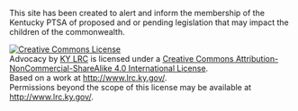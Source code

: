 This site has been created to alert and inform the membership of the Kentucky PTSA of
proposed and or pending legislation that may impact the children of the commonwealth.

<a rel="license" href="http://creativecommons.org/licenses/by-nc-sa/4.0/"><img alt="Creative Commons License" style="border-width:0" src="https://i.creativecommons.org/l/by-nc-sa/4.0/80x15.png" /></a><br /><span xmlns:dct="http://purl.org/dc/terms/" property="dct:title">Advocacy</span> by <a xmlns:cc="http://creativecommons.org/ns#" href="http://www.lrc.ky.gov/" property="cc:attributionName" rel="cc:attributionURL">KY LRC</a> is licensed under a <a rel="license" href="http://creativecommons.org/licenses/by-nc-sa/4.0/">Creative Commons Attribution-NonCommercial-ShareAlike 4.0 International License</a>.<br />Based on a work at <a xmlns:dct="http://purl.org/dc/terms/" href="http://www.lrc.ky.gov/" rel="dct:source">http://www.lrc.ky.gov/</a>.<br />Permissions beyond the scope of this license may be available at <a xmlns:cc="http://creativecommons.org/ns#" href="http://www.lrc.ky.gov/" rel="cc:morePermissions">http://www.lrc.ky.gov/</a>.
